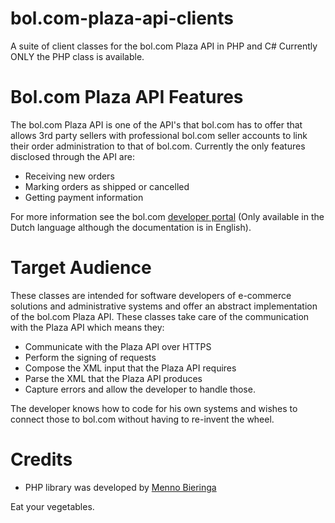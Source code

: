 bol.com-plaza-api-clients
=========================

A suite of client classes for the bol.com Plaza API in PHP and C#
Currently ONLY the PHP class is available.


Bol.com Plaza API Features
==========================
The bol.com Plaza API is one of the API's that bol.com has to offer that allows 3rd party sellers with professional bol.com seller accounts to link their order administration to that of bol.com.
Currently the only features disclosed through the API are:
- Receiving new orders
- Marking orders as shipped or cancelled
- Getting payment information

For more information see the bol.com [developer portal](http://dev-local.developers.bol.com/ "Developer Portal") (Only available in the Dutch language although the documentation is in English).

Target Audience
===============
These classes are intended for software developers of e-commerce solutions and administrative systems and offer an abstract implementation of the bol.com Plaza API.
These classes take care of the communication with the Plaza API which means they:
- Communicate with the Plaza API over HTTPS
- Perform the signing of requests
- Compose the XML input that the Plaza API requires
- Parse the XML that the Plaza API produces
- Capture errors and allow the developer to handle those.

The developer knows how to code for his own systems and wishes to connect those to bol.com without having to re-invent the wheel.



Credits
=======
- PHP library was developed by [Menno Bieringa](http://www.appwards.nl/ "Appwards - Apps for web and mobile")


Eat your vegetables.